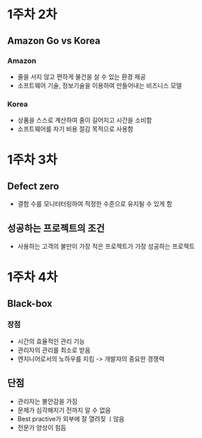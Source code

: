 # 1주차 2차

## Amazon Go vs Korea
### Amazon
+ 줄을 서지 않고 편하게 물건을 살 수 있는 환경 제공
+ 소프트웨어 기술, 정보기술을 이용하여 만들어내는 비즈니스 모델
### Korea
+ 상품을 스스로 계산하여 줄이 길어지고 시간을 소비함
+ 소프트웨어를 자기 비용 절감 목적으로 사용함

# 1주차 3차

## Defect zero
+ 결함 수를 모니터터링하여 적정한 수준으로 유지될 수 있게 함

## 성공하는 프로젝트의 조건
+ 사용하는 고객의 불만이 가장 적은 프로젝트가 가장 성공하는 프로젝트

# 1주차 4차

## Black-box
### 장점
+ 시간의 효율적인 관리 기능
+ 관리자의 관리를 최소로 받음
+ 엔지니어로서의 노하우를 지킴 -> 개발자의 중요한 경쟁력
## 단점
+ 관리자는 불안감을 가짐
+ 문제가 심각해지기 전까지 알 수 없음
+ Best practive가 외부에 잘 열려짖 ㅣ않음
+ 전문가 양성이 힘듬
